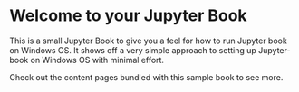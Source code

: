 # Welcome to your Jupyter Book

This is a small Jupyter Book to give you a feel for how to run Jupyter book on Windows OS.
It shows off a very simple approach to setting up Jupyter-book on Windows OS with minimal effort.

Check out the content pages bundled with this sample book to see more.

```{tableofcontents}
```
